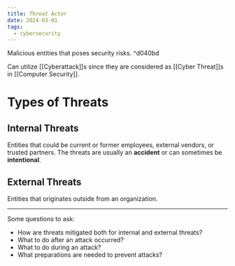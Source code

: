 ```yaml
---
title: Threat Actor
date: 2024-03-01
tags:
  - cybersecurity
---
```


Malicious entities that poses security risks. ^d040bd

Can utilize [[Cyberattack]]s since they are considered as [[Cyber Threat]]s in [[Computer Security]].

# Types of Threats

## Internal Threats

Entities that could be current or former employees, external vendors, or trusted partners.
The threats are usually an **accident** or can sometimes be **intentional**.

## External Threats

Entities that originates outside from an organization.

---

Some questions to ask:

- How are threats mitigated both for internal and external threats?
- What to do after an attack occurred?
- What to do during an attack?
- What preparations are needed to prevent attacks?